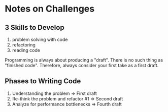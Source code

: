 # Notes on Challenges
## 3 Skills to Develop
1. problem solving with code
2. refactoring
3. reading code

Programming is always about producing a "draft". There is no such thing as "finished code". Therefore, always consider your first take as a first draft.

## Phases to Writing Code
1. Understanding the problem => First draft
2. Re-think the problem and refactor #1 => Second draft
4. Analyze for performance bottlenecks => Fourth draft
